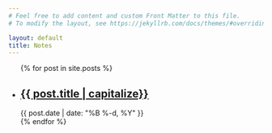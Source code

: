 ```yaml
---
# Feel free to add content and custom Front Matter to this file.
# To modify the layout, see https://jekyllrb.com/docs/themes/#overriding-theme-defaults

layout: default
title: Notes
---
```


<ul class="posts">
  {% for post in site.posts %}
    <li>
      <h2><a href="{{ post.url }}">{{ post.title | capitalize}}</a></h2>
      <time datetime="{{ post.date | date_to_xmlschema }}">{{ post.date | date: "%B %-d, %Y" }}</time>
    </li>
  {% endfor %}
</ul>